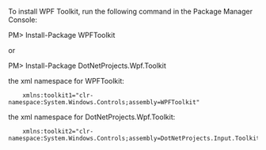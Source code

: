 To install WPF Toolkit, run the following command in the Package Manager Console:

PM&gt; Install-Package WPFToolkit

or

PM&gt; Install-Package DotNetProjects.Wpf.Toolkit

the xml namespace for WPFToolkit:

        xmlns:toolkit1="clr-namespace:System.Windows.Controls;assembly=WPFToolkit"

the xml namespace for DotNetProjects.Wpf.Toolkit:

        xmlns:toolkit2="clr-namespace:System.Windows.Controls;assembly=DotNetProjects.Input.Toolkit"

